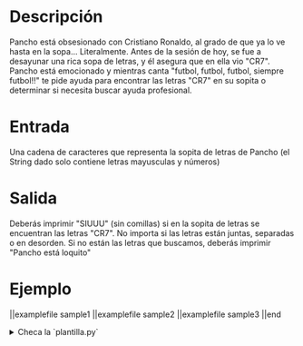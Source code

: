 # Descripción

Pancho está obsesionado con Cristiano Ronaldo, al grado de que ya lo ve hasta en la sopa... Literalmente.
Antes de la sesión de hoy, se fue a desayunar una rica sopa de letras, y él asegura que en ella vio "CR7".
Pancho está emocionado y mientras canta "futbol, futbol, futbol, siempre futbol!!" te pide ayuda para encontrar las letras "CR7" en su sopita o
determinar si necesita buscar ayuda profesional.

# Entrada

Una cadena de caracteres que representa la sopita de letras de Pancho (el String dado solo contiene letras mayusculas y números)

# Salida

Deberás imprimir "SIUUU" (sin comillas) si en la sopita de letras se encuentran las letras "CR7". No importa si las letras están juntas, separadas o en desorden.
Si no están las letras que buscamos, deberás imprimir "Pancho está loquito"

# Ejemplo

||examplefile
sample1
||examplefile
sample2
||examplefile
sample3
||end

<details><summary>Checa la `plantilla.py`</summary>

{{plantilla.py}}

</details>
